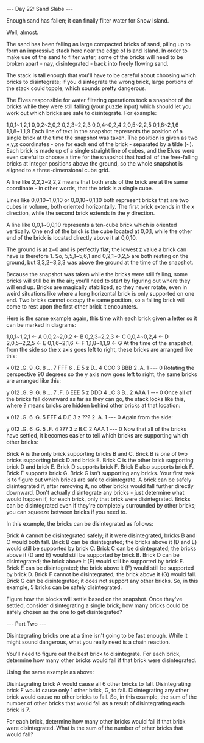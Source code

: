 --- Day 22: Sand Slabs ---

Enough sand has fallen; it can finally filter water for Snow Island.

Well, almost.

The sand has been falling as large compacted bricks of sand, piling up to form an impressive stack here near the edge of Island Island. In order to make use of the sand to filter water, some of the bricks will need to be broken apart - nay, disintegrated - back into freely flowing sand.

The stack is tall enough that you'll have to be careful about choosing which bricks to disintegrate; if you disintegrate the wrong brick, large portions of the stack could topple, which sounds pretty dangerous.

The Elves responsible for water filtering operations took a snapshot of the bricks while they were still falling (your puzzle input) which should let you work out which bricks are safe to disintegrate. For example:

1,0,1~1,2,1
0,0,2~2,0,2
0,2,3~2,2,3
0,0,4~0,2,4
2,0,5~2,2,5
0,1,6~2,1,6
1,1,8~1,1,9
Each line of text in the snapshot represents the position of a single brick at the time the snapshot was taken. The position is given as two x,y,z coordinates - one for each end of the brick - separated by a tilde (~). Each brick is made up of a single straight line of cubes, and the Elves were even careful to choose a time for the snapshot that had all of the free-falling bricks at integer positions above the ground, so the whole snapshot is aligned to a three-dimensional cube grid.

A line like 2,2,2~2,2,2 means that both ends of the brick are at the same coordinate - in other words, that the brick is a single cube.

Lines like 0,0,10~1,0,10 or 0,0,10~0,1,10 both represent bricks that are two cubes in volume, both oriented horizontally. The first brick extends in the x direction, while the second brick extends in the y direction.

A line like 0,0,1~0,0,10 represents a ten-cube brick which is oriented vertically. One end of the brick is the cube located at 0,0,1, while the other end of the brick is located directly above it at 0,0,10.

The ground is at z=0 and is perfectly flat; the lowest z value a brick can have is therefore 1. So, 5,5,1~5,6,1 and 0,2,1~0,2,5 are both resting on the ground, but 3,3,2~3,3,3 was above the ground at the time of the snapshot.

Because the snapshot was taken while the bricks were still falling, some bricks will still be in the air; you'll need to start by figuring out where they will end up. Bricks are magically stabilized, so they never rotate, even in weird situations like where a long horizontal brick is only supported on one end. Two bricks cannot occupy the same position, so a falling brick will come to rest upon the first other brick it encounters.

Here is the same example again, this time with each brick given a letter so it can be marked in diagrams:

1,0,1~1,2,1   <- A
0,0,2~2,0,2   <- B
0,2,3~2,2,3   <- C
0,0,4~0,2,4   <- D
2,0,5~2,2,5   <- E
0,1,6~2,1,6   <- F
1,1,8~1,1,9   <- G
At the time of the snapshot, from the side so the x axis goes left to right, these bricks are arranged like this:

 x
012
.G. 9
.G. 8
... 7
FFF 6
..E 5 z
D.. 4
CCC 3
BBB 2
.A. 1
--- 0
Rotating the perspective 90 degrees so the y axis now goes left to right, the same bricks are arranged like this:

 y
012
.G. 9
.G. 8
... 7
.F. 6
EEE 5 z
DDD 4
..C 3
B.. 2
AAA 1
--- 0
Once all of the bricks fall downward as far as they can go, the stack looks like this, where ? means bricks are hidden behind other bricks at that location:

 x
012
.G. 6
.G. 5
FFF 4
D.E 3 z
??? 2
.A. 1
--- 0
Again from the side:

 y
012
.G. 6
.G. 5
.F. 4
??? 3 z
B.C 2
AAA 1
--- 0
Now that all of the bricks have settled, it becomes easier to tell which bricks are supporting which other bricks:

Brick A is the only brick supporting bricks B and C.
Brick B is one of two bricks supporting brick D and brick E.
Brick C is the other brick supporting brick D and brick E.
Brick D supports brick F.
Brick E also supports brick F.
Brick F supports brick G.
Brick G isn't supporting any bricks.
Your first task is to figure out which bricks are safe to disintegrate. A brick can be safely disintegrated if, after removing it, no other bricks would fall further directly downward. Don't actually disintegrate any bricks - just determine what would happen if, for each brick, only that brick were disintegrated. Bricks can be disintegrated even if they're completely surrounded by other bricks; you can squeeze between bricks if you need to.

In this example, the bricks can be disintegrated as follows:

Brick A cannot be disintegrated safely; if it were disintegrated, bricks B and C would both fall.
Brick B can be disintegrated; the bricks above it (D and E) would still be supported by brick C.
Brick C can be disintegrated; the bricks above it (D and E) would still be supported by brick B.
Brick D can be disintegrated; the brick above it (F) would still be supported by brick E.
Brick E can be disintegrated; the brick above it (F) would still be supported by brick D.
Brick F cannot be disintegrated; the brick above it (G) would fall.
Brick G can be disintegrated; it does not support any other bricks.
So, in this example, 5 bricks can be safely disintegrated.

Figure how the blocks will settle based on the snapshot. Once they've settled, consider disintegrating a single brick; how many bricks could be safely chosen as the one to get disintegrated?

--- Part Two ---

Disintegrating bricks one at a time isn't going to be fast enough. While it might sound dangerous, what you really need is a chain reaction.

You'll need to figure out the best brick to disintegrate. For each brick, determine how many other bricks would fall if that brick were disintegrated.

Using the same example as above:

Disintegrating brick A would cause all 6 other bricks to fall.
Disintegrating brick F would cause only 1 other brick, G, to fall.
Disintegrating any other brick would cause no other bricks to fall. So, in this example, the sum of the number of other bricks that would fall as a result of disintegrating each brick is 7.

For each brick, determine how many other bricks would fall if that brick were disintegrated. What is the sum of the number of other bricks that would fall?
